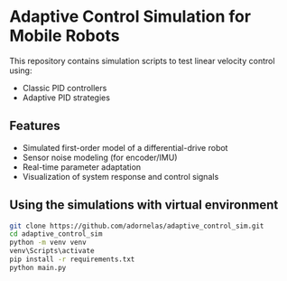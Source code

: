 # Adaptive Control Simulation for Mobile Robots

This repository contains simulation scripts to test linear velocity control using:
- Classic PID controllers
- Adaptive PID strategies

## Features

- Simulated first-order model of a differential-drive robot
- Sensor noise modeling (for encoder/IMU)
- Real-time parameter adaptation
- Visualization of system response and control signals

## Using the simulations with virtual environment

```bash
git clone https://github.com/adornelas/adaptive_control_sim.git
cd adaptive_control_sim
python -m venv venv
venv\Scripts\activate
pip install -r requirements.txt
python main.py